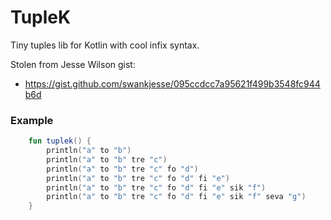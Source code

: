 # TupleK
Tiny tuples lib for Kotlin with cool infix syntax.

Stolen from Jesse Wilson gist:
- https://gist.github.com/swankjesse/095ccdcc7a95621f499b3548fc944b6d


### Example
```kotlin
    fun tuplek() { 
        println("a" to "b")
        println("a" to "b" tre "c")
        println("a" to "b" tre "c" fo "d")
        println("a" to "b" tre "c" fo "d" fi "e")
        println("a" to "b" tre "c" fo "d" fi "e" sik "f")
        println("a" to "b" tre "c" fo "d" fi "e" sik "f" seva "g")
    }
```